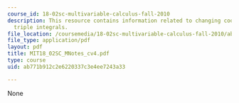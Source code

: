 ```yaml
---
course_id: 18-02sc-multivariable-calculus-fall-2010
description: This resource contains information related to changing coordinates in
  triple integrals.
file_location: /coursemedia/18-02sc-multivariable-calculus-fall-2010/ab771b912c2e6220337c3e4ee7243a33_MIT18_02SC_MNotes_cv4.pdf
file_type: application/pdf
layout: pdf
title: MIT18_02SC_MNotes_cv4.pdf
type: course
uid: ab771b912c2e6220337c3e4ee7243a33

---
```

None